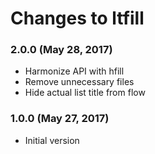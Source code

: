 # Changes to ltfill

### 2.0.0 (May 28, 2017)

- Harmonize API with hfill
- Remove unnecessary files
- Hide actual list title from flow

### 1.0.0 (May 27, 2017)

- Initial version
